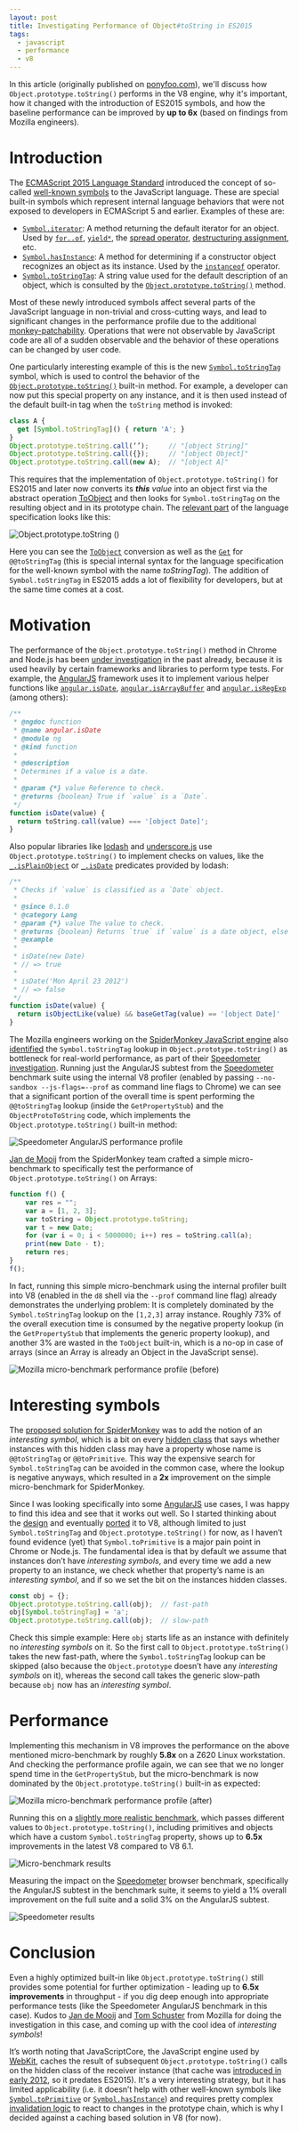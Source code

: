 ```yaml
---
layout: post
title: Investigating Performance of Object#toString in ES2015
tags:
  - javascript
  - performance
  - v8
---
```


In this article (originally published on [ponyfoo.com](https://ponyfoo.com/articles/investigating-performance-object-prototype-to-string-es2015)), we'll discuss how `Object.prototype.toString()`  performs in the V8 engine, why it's important, how it changed with the introduction of ES2015 symbols, and how the baseline performance can be improved by **up to 6x** (based on findings from Mozilla engineers).

# Introduction

The [ECMAScript 2015 Language Standard](http://ecma-international.org/ecma-262/6.0/) introduced the concept of so-called [well-known symbols](https://developer.mozilla.org/en/docs/Web/JavaScript/Reference/Global_Objects/Symbol#Well-known_symbols) to the JavaScript language. These are special built-in symbols which represent internal language behaviors that were not exposed to developers in ECMAScript 5 and earlier. Examples of these are:

  - [`Symbol.iterator`](https://developer.mozilla.org/en-US/docs/Web/JavaScript/Reference/Global_Objects/Symbol/iterator): A method returning the default iterator for an object. Used by [`for..of`](https://developer.mozilla.org/en-US/docs/Web/JavaScript/Reference/Statements/for...of), [`yield*`](https://developer.mozilla.org/en-US/docs/Web/JavaScript/Reference/Operators/yield*), the [spread operator](https://developer.mozilla.org/en-US/docs/Web/JavaScript/Reference/Operators/Spread_operator), [destructuring assignment](https://developer.mozilla.org/en-US/docs/Web/JavaScript/Reference/Operators/Destructuring_assignment), etc.
  - [`Symbol.hasInstance`](https://developer.mozilla.org/en-US/docs/Web/JavaScript/Reference/Global_Objects/Symbol/hasInstance): A method for determining if a constructor object recognizes an object as its instance. Used by the [`instanceof`](https://developer.mozilla.org/en-US/docs/Web/JavaScript/Reference/Operators/instanceof) operator.
  - [`Symbol.toStringTag`](https://developer.mozilla.org/en-US/docs/Web/JavaScript/Reference/Global_Objects/Symbol/toStringTag): A string value used for the default description of an object, which is consulted by the [`Object.prototype.toString()`](https://developer.mozilla.org/en-US/docs/Web/JavaScript/Reference/Global_Objects/Object/toString) method.

Most of these newly introduced symbols affect several parts of the JavaScript language in non-trivial and cross-cutting ways, and lead to significant changes in the performance profile due to the additional [monkey-patchability](https://en.wikipedia.org/wiki/Monkey_patch). Operations that were not observable by JavaScript code are all of a sudden observable and the behavior of these operations can be changed by user code.

One particularly interesting example of this is the new [`Symbol.toStringTag`](https://developer.mozilla.org/en-US/docs/Web/JavaScript/Reference/Global_Objects/Symbol/toStringTag) symbol, which is used to control the behavior of the [`Object.prototype.toString()`](https://developer.mozilla.org/en-US/docs/Web/JavaScript/Reference/Global_Objects/Object/toString) built-in method. For example, a developer can now put this special property on any instance, and it is then used instead of the default built-in tag when the `toString` method is invoked:

```javascript
class A {
  get [Symbol.toStringTag]() { return 'A'; }
}
Object.prototype.toString.call(‘’);     // "[object String]"
Object.prototype.toString.call({});     // "[object Object]"
Object.prototype.toString.call(new A);  // "[object A]"
```

This requires that the implementation of `Object.prototype.toString()` for ES2015 and later now converts its **_this_** *value* into an object first via the abstract operation [ToObject](https://tc39.github.io/ecma262/#sec-toobject) and then looks for `Symbol.toStringTag` on the resulting object and in its prototype chain. The [relevant part](https://tc39.github.io/ecma262/#sec-object.prototype.tostring) of the language specification looks like this:

![Object.prototype.toString ()](/images/2017/object-prototype-to-string-20170814.png)

Here you can see the [`ToObject`](https://tc39.github.io/ecma262/#sec-toobject) conversion as well as the [`Get`](https://tc39.github.io/ecma262/#sec-get-o-p) for `@@toStringTag` (this is special internal syntax for the language specification for the well-known symbol with the name *toStringTag*). The addition of `Symbol.toStringTag` in ES2015 adds a lot of flexibility for developers, but at the same time comes at a cost.

# Motivation

The performance of the `Object.prototype.toString()` method in Chrome and Node.js has been [under investigation](http://crbug.com/v8/5175) in the past already, because it is used heavily by certain frameworks and libraries to perform type tests. For example, the [AngularJS](https://angularjs.org/) framework uses it to implement various helper functions like [`angular.isDate`](https://github.com/angular/angular.js/blob/464dde8bd12d9be8503678ac5752945661e006a5/src/Angular.js#L616-L630), [`angular.isArrayBuffer`](https://github.com/angular/angular.js/blob/464dde8bd12d9be8503678ac5752945661e006a5/src/Angular.js#L739-L741) and [`angular.isRegExp`](https://github.com/angular/angular.js/blob/464dde8bd12d9be8503678ac5752945661e006a5/src/Angular.js#L680-L689) (among others):

```javascript
/**
 * @ngdoc function
 * @name angular.isDate
 * @module ng
 * @kind function
 *
 * @description
 * Determines if a value is a date.
 *
 * @param {*} value Reference to check.
 * @returns {boolean} True if `value` is a `Date`.
 */
function isDate(value) {
  return toString.call(value) === '[object Date]';
}
```

Also popular libraries like [lodash](https://lodash.com/) and [underscore.js](http://underscorejs.org/) use `Object.prototype.toString()` to implement checks on values, like the [`_.isPlainObject`](https://github.com/lodash/lodash/blob/6cb3460fcefe66cb96e55b82c6febd2153c992cc/isPlainObject.js#L13-L50) or [`_.isDate`](https://github.com/lodash/lodash/blob/6cb3460fcefe66cb96e55b82c6febd2153c992cc/isDate.js#L8-L25) predicates provided by lodash:

```javascript
/**
 * Checks if `value` is classified as a `Date` object.
 *
 * @since 0.1.0
 * @category Lang
 * @param {*} value The value to check.
 * @returns {boolean} Returns `true` if `value` is a date object, else `false`.
 * @example
 *
 * isDate(new Date)
 * // => true
 *
 * isDate('Mon April 23 2012')
 * // => false
 */
function isDate(value) {
  return isObjectLike(value) && baseGetTag(value) == '[object Date]'
}
```

The Mozilla engineers working on the [SpiderMonkey JavaScript engine](https://developer.mozilla.org/en-US/docs/Mozilla/Projects/SpiderMonkey) also [identified](https://bugzilla.mozilla.org/show_bug.cgi?id=1369042) the `Symbol.toStringTag` lookup in `Object.prototype.toString()` as bottleneck for real-world performance, as part of their [Speedometer investigation](https://bugzilla.mozilla.org/show_bug.cgi?id=1245279). Running just the AngularJS subtest from the [Speedometer](http://browserbench.org/Speedometer) benchmark suite using the internal V8 profiler (enabled by passing `--no-sandbox --js-flags=--prof` as command line flags to Chrome) we can see that a significant portion of the overall time is spent performing the `@@toStringTag` lookup (inside the `GetPropertyStub`) and the `ObjectProtoToString` code, which implements the `Object.prototype.toString()` built-in method:

![Speedometer AngularJS performance profile](/images/2017/angular-before-20170814.png)

[Jan de Mooij](https://twitter.com/jandemooij) from the SpiderMonkey team crafted a simple micro-benchmark to specifically test the performance of `Object.prototype.toString()` on Arrays:

```javascript
function f() {
    var res = "";
    var a = [1, 2, 3];
    var toString = Object.prototype.toString;
    var t = new Date;
    for (var i = 0; i < 5000000; i++) res = toString.call(a);
    print(new Date - t);
    return res;
}
f();
```

In fact, running this simple micro-benchmark using the internal profiler built into V8  (enabled in the `d8` shell via the `--prof` command line flag) already demonstrates the underlying problem: It is completely dominated by the `Symbol.toStringTag` lookup on the `[1,2,3]` array instance. Roughly 73% of the overall execution time is consumed by the negative property lookup (in the `GetPropertyStub` that implements the generic property lookup), and another 3% are wasted in the `ToObject` built-in, which is a no-op in case of arrays (since an Array is already an Object in the JavaScript sense).

![Mozilla micro-benchmark performance profile (before)](/images/2017/mozilla-before-20170814.png)

# Interesting symbols

The [proposed solution for SpiderMonkey](https://bugzilla.mozilla.org/show_bug.cgi?id=1369042#c0) was to add the notion of an *interesting symbol*, which is a bit on every [hidden class](https://github.com/v8/v8/wiki/Design%20Elements) that says whether instances with this hidden class may have a property whose name is `@@toStringTag` or `@@toPrimitive`. This way the expensive search for `Symbol.toStringTag` can be avoided in the common case, where the lookup is negative anyways, which resulted in a **2x** improvement on the simple micro-benchmark for SpiderMonkey.

Since I was looking specifically into some [AngularJS](https://angularjs.org/) use cases, I was happy to find this idea and see that it works out well. So I started thinking about the [design](https://docs.google.com/document/d/1q_Y2YM8S055RF1R6qvDe65kOEVO99tdviI1vaDcbnmc/edit#) and eventually [ported](https://chromium-review.googlesource.com/c/593620) it to V8, although limited to just `Symbol.toStringTag` and `Object.prototype.toString()` for now, as I haven’t found evidence (yet) that `Symbol.toPrimitive` is a major pain point in Chrome or Node.js. The fundamental idea is that by default we assume that instances don’t have *interesting symbols*, and every time we add a new property to an instance, we check whether that property’s name is an *interesting symbol*, and if so we set the bit on the instances hidden classes.

```javascript
const obj = {};
Object.prototype.toString.call(obj);  // fast-path
obj[Symbol.toStringTag] = 'a';
Object.prototype.toString.call(obj);  // slow-path
```

Check this simple example: Here `obj` starts life as an instance with definitely no *interesting symbols* on it. So the first call to `Object.prototype.toString()` takes the new fast-path, where the `Symbol.toStringTag` lookup can be skipped (also because the `Object.prototype` doesn’t have any *interesting symbols* on it), whereas the second call takes the generic slow-path because `obj` now has an *interesting symbol*.

# Performance

Implementing this mechanism in V8 improves the performance on the above mentioned micro-benchmark by roughly **5.8x** on a Z620 Linux workstation. And checking the performance profile again, we can see that we no longer spend time in the `GetPropertyStub`, but the micro-benchmark is now dominated by the `Object.prototype.toString()` built-in as expected:

![Mozilla micro-benchmark performance profile (after)](/images/2017/mozilla-after-20170814.png)

Running this on a [slightly more realistic benchmark](https://gist.github.com/bmeurer/cc4a6c97d244eb4c8c0738bd4b8c3319), which passes different values to `Object.prototype.toString()`, including primitives and objects which have a custom `Symbol.toStringTag` property, shows up to **6.5x** improvements in the latest V8 compared to V8 6.1.

![Micro-benchmark results](/images/2017/results-microbenchmark-20170814.png)

Measuring the impact on the [Speedometer](http://browserbench.org/Speedometer) browser benchmark, specifically the AngularJS subtest in the benchmark suite, it seems to yield a 1% overall improvement on the full suite and a solid 3% on the AngularJS subtest.

![Speedometer results](/images/2017/results-speedometer-20170814.png)

# Conclusion

Even a highly optimized built-in like `Object.prototype.toString()` still provides some potential for further optimization - leading up to **6.5x improvements** in throughput - if you dig deep enough into appropriate performance tests (like the Speedometer AngularJS benchmark in this case). Kudos to [Jan de Mooij](https://twitter.com/jandemooij) and [Tom Schuster](http://twitter.com/evilpies) from Mozilla for doing the investigation in this case, and coming up with the cool idea of *interesting symbols*!

It’s worth noting that JavaScriptCore, the JavaScript engine used by [WebKit](https://webkit.org/), caches the result of subsequent `Object.prototype.toString()` calls on the hidden class of the receiver instance (that cache was [introduced in early 2012](https://bugs.webkit.org/show_bug.cgi?id=84781), so it predates ES2015). It's a very interesting strategy, but it has limited applicability (i.e. it doesn’t help with other well-known symbols like [`Symbol.toPrimitive`](https://developer.mozilla.org/en-US/docs/Web/JavaScript/Reference/Global_Objects/Symbol/toPrimitive) or [`Symbol.hasInstance`](https://developer.mozilla.org/en-US/docs/Web/JavaScript/Reference/Global_Objects/Symbol/hasInstance)) and requires pretty complex [invalidation logic](https://github.com/WebKit/webkit/blob/29330a72e9d9e8a0fff4ec77c65eb18020695a96/Source/JavaScriptCore/runtime/StructureRareData.cpp#L113-L169) to react to changes in the prototype chain, which is why I decided against a caching based solution in V8 (for now).
